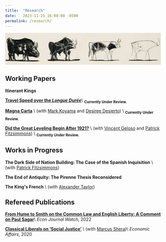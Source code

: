 ```yaml
---
title:  "Research"
date:   2023-11-25 16:00:00 -0500
permalink: /research/
---
```


![Picasso](/assets/images/\bulls.png)

## Working Papers

**Itinerant Kings**

**[Travel Speed over the *Longue Durée*](https://papers.ssrn.com/sol3/papers.cfm?abstract_id=4635304)**\\
<sub>**Currently Under Review.**

**[Magna Carta](https://papers.ssrn.com/sol3/papers.cfm?abstract_id=4503918)** \\
(with [Mark Koyama](https://mason.gmu.edu/~mkoyama2/About.html) and [Desiree Desierto](https://desireedesierto.com)) \\
<sub> **Currently Under Review.**

**[Did the Great Leveling Begin After 1921?](https://papers.ssrn.com/sol3/papers.cfm?abstract_id=4579359)** \\
(with [Vincent Geloso](https://vincentgeloso.com) and [Patrick Fitzsimmons](https://www.patrubenfitz.com)) \\
<sub>**Currently Under Review.**


## Works in Progress

**The Dark Side of Nation Building: The Case of the Spanish Inquisition** \\
(with [Patrick Fitzsimmons](https://www.patrubenfitz.com))

**The End of Antiquity: The Pirenne Thesis Reconsidered**

**The King's French** \\
(with [Alexander Taylor](https://alexntaylor.github.io))

## Refereed Publications

**[From Hume to Smith on the Common Law and English Liberty: A Comment on Paul Sagar](https://econjwatch.org/articles/from-hume-to-smith-on-the-common-law-and-english-liberty-a-comment-on-paul-sagar)**\\
*Econ Journal Watch*, 2022

**[Classical Liberals on ‘Social Justice’](https://onlinelibrary.wiley.com/doi/abs/10.1111/ecaf.12428)** \\
(with [Marcus Shera](https://theeconplayground.com))\\
*Economic Affairs*, 2020
